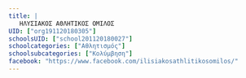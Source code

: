 ```yaml
---
title: |
   ΗΛΥΣΙΑΚΟΣ ΑΘΛΗΤΙΚΟΣ ΟΜΙΛΟΣ
UID: ["org191120180305"]
schoolsUID: ["school201120180027"]
schoolcategories: ["Αθλητισμός"]
schoolsubcategories: ["Κολύμβηση"]
facebook: "https://www.facebook.com/ilisiakosathlitikosomilos/"
---
```


